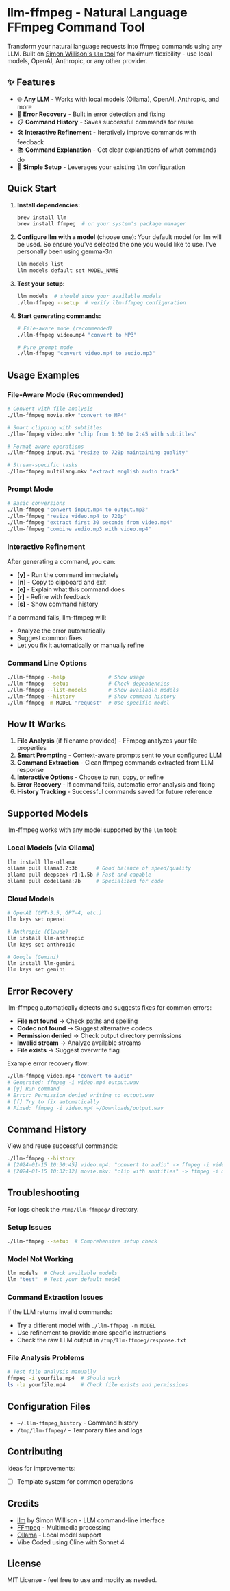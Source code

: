 # llm-ffmpeg - Natural Language FFmpeg Command Tool

Transform your natural language requests into ffmpeg commands using any LLM. Built on [Simon Willison's `llm` tool](https://llm.datasette.io/en/stable/) for maximum flexibility - use local models, OpenAI, Anthropic, or any other provider.

## ✨ Features

- 🌐 **Any LLM** - Works with local models (Ollama), OpenAI, Anthropic, and more
- 🔄 **Error Recovery** - Built in error detection and fixing
- 📋 **Command History** - Saves successful commands for reuse
- 🛠️ **Interactive Refinement** - Iteratively improve commands with feedback
- 📚 **Command Explanation** - Get clear explanations of what commands do
- 🚀 **Simple Setup** - Leverages your existing `llm` configuration

## Quick Start

1. **Install dependencies:**
   ```bash
   brew install llm
   brew install ffmpeg  # or your system's package manager
   ```

2. **Configure llm with a model** (choose one):
Your default model for llm will be used. So ensure you've selected the one you would like to use. I've personally been using gemma-3n
   ```bash
   llm models list
   llm models default set MODEL_NAME
   ```

3. **Test your setup:**
   ```bash
   llm models  # should show your available models
   ./llm-ffmpeg --setup  # verify llm-ffmpeg configuration
   ```

4. **Start generating commands:**
   ```bash
   # File-aware mode (recommended)
   ./llm-ffmpeg video.mp4 "convert to MP3"
   
   # Pure prompt mode
   ./llm-ffmpeg "convert video.mp4 to audio.mp3"
   ```

## Usage Examples

### File-Aware Mode (Recommended)
```bash
# Convert with file analysis
./llm-ffmpeg movie.mkv "convert to MP4"

# Smart clipping with subtitles
./llm-ffmpeg video.mkv "clip from 1:30 to 2:45 with subtitles"

# Format-aware operations
./llm-ffmpeg input.avi "resize to 720p maintaining quality"

# Stream-specific tasks
./llm-ffmpeg multilang.mkv "extract english audio track"
```

### Prompt Mode
```bash
# Basic conversions
./llm-ffmpeg "convert input.mp4 to output.mp3"
./llm-ffmpeg "resize video.mp4 to 720p"
./llm-ffmpeg "extract first 30 seconds from video.mp4"
./llm-ffmpeg "combine audio.mp3 with video.mp4"
```

### Interactive Refinement
After generating a command, you can:
- **[y]** - Run the command immediately
- **[n]** - Copy to clipboard and exit
- **[e]** - Explain what this command does
- **[r]** - Refine with feedback
- **[s]** - Show command history

If a command fails, llm-ffmpeg will:
- Analyze the error automatically
- Suggest common fixes
- Let you fix it automatically or manually refine

### Command Line Options
```bash
./llm-ffmpeg --help              # Show usage
./llm-ffmpeg --setup             # Check dependencies
./llm-ffmpeg --list-models       # Show available models
./llm-ffmpeg --history           # Show command history
./llm-ffmpeg -m MODEL "request"  # Use specific model
```

## How It Works

1. **File Analysis** (if filename provided) - FFmpeg analyzes your file properties
2. **Smart Prompting** - Context-aware prompts sent to your configured LLM
3. **Command Extraction** - Clean ffmpeg commands extracted from LLM response
4. **Interactive Options** - Choose to run, copy, or refine
5. **Error Recovery** - If command fails, automatic error analysis and fixing
6. **History Tracking** - Successful commands saved for future reference

## Supported Models

llm-ffmpeg works with any model supported by the `llm` tool:

### Local Models (via Ollama)
```bash
llm install llm-ollama
ollama pull llama3.2:3b      # Good balance of speed/quality
ollama pull deepseek-r1:1.5b # Fast and capable
ollama pull codellama:7b     # Specialized for code
```

### Cloud Models
```bash
# OpenAI (GPT-3.5, GPT-4, etc.)
llm keys set openai

# Anthropic (Claude)
llm install llm-anthropic
llm keys set anthropic

# Google (Gemini)
llm install llm-gemini
llm keys set gemini
```

## Error Recovery

llm-ffmpeg automatically detects and suggests fixes for common errors:

- **File not found** → Check paths and spelling
- **Codec not found** → Suggest alternative codecs  
- **Permission denied** → Check output directory permissions
- **Invalid stream** → Analyze available streams
- **File exists** → Suggest overwrite flag

Example error recovery flow:
```bash
./llm-ffmpeg video.mp4 "convert to audio"
# Generated: ffmpeg -i video.mp4 output.wav
# [y] Run command
# Error: Permission denied writing to output.wav
# [f] Try to fix automatically
# Fixed: ffmpeg -i video.mp4 ~/Downloads/output.wav
```

## Command History

View and reuse successful commands:
```bash
./llm-ffmpeg --history
# [2024-01-15 10:30:45] video.mp4: "convert to audio" -> ffmpeg -i video.mp4 -vn output.mp3
# [2024-01-15 10:32:12] movie.mkv: "clip with subtitles" -> ffmpeg -i movie.mkv -ss 00:01:30 ...
```

## Troubleshooting
For logs check the `/tmp/llm-ffmpeg/` directory.

### Setup Issues
```bash
./llm-ffmpeg --setup  # Comprehensive setup check
```

### Model Not Working
```bash
llm models  # Check available models
llm "test"  # Test your default model
```

### Command Extraction Issues
If the LLM returns invalid commands:
- Try a different model with `./llm-ffmpeg -m MODEL`
- Use refinement to provide more specific instructions
- Check the raw LLM output in `/tmp/llm-ffmpeg/response.txt`

### File Analysis Problems
```bash
# Test file analysis manually
ffmpeg -i yourfile.mp4  # Should work
ls -la yourfile.mp4     # Check file exists and permissions
```

## Configuration Files

- `~/.llm-ffmpeg_history` - Command history
- `/tmp/llm-ffmpeg/` - Temporary files and logs

## Contributing

Ideas for improvements:
- [ ] Template system for common operations

## Credits

- [llm](https://github.com/simonw/llm) by Simon Willison - LLM command-line interface
- [FFmpeg](https://ffmpeg.org/) - Multimedia processing
- [Ollama](https://ollama.ai/) - Local model support
- Vibe Coded using Cline with Sonnet 4

## License

MIT License - feel free to use and modify as needed.
